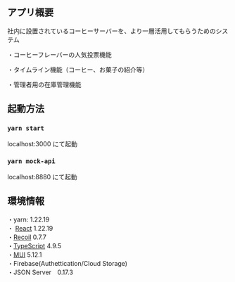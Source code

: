 ## アプリ概要

社内に設置されているコーヒーサーバーを、より一層活用してもらうためのシステム

・コーヒーフレーバーの人気投票機能

・タイムライン機能（コーヒー、お菓子の紹介等）

・管理者用の在庫管理機能

## 起動方法

### `yarn start`

localhost:3000 にて起動

### `yarn mock-api`

localhost:8880 にて起動

## 環境情報

・yarn: 1.22.19</br>
・ [React](https://ja.reactjs.org/) 1.22.19</br>・[Recoil](https://recoiljs.org/) 0.7.7</br>・[TypeScript](https://www.typescriptlang.org/) 4.9.5</br>・[MUI](https://mui.com/) 5.12.1</br>・Firebase(Authettication/Cloud Storage)</br>・JSON Server　0.17.3
